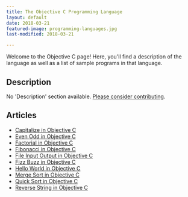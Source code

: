 ```yaml
---
title: The Objective C Programming Language
layout: default
date: 2018-03-21
featured-image: programming-languages.jpg
last-modified: 2018-03-21

---
```


Welcome to the Objective C page! Here, you'll find a description of the language as well as a list of sample programs in that language.

## Description

No 'Description' section available. [Please consider contributing](https://github.com/TheRenegadeCoder/sample-programs-website).

## Articles

- [Capitalize in Objective C](https://sampleprograms.io/projects/capitalize/objective-c)
- [Even Odd in Objective C](https://sampleprograms.io/projects/even-odd/objective-c)
- [Factorial in Objective C](https://sampleprograms.io/projects/factorial/objective-c)
- [Fibonacci in Objective C](https://sampleprograms.io/projects/fibonacci/objective-c)
- [File Input Output in Objective C](https://sampleprograms.io/projects/file-input-output/objective-c)
- [Fizz Buzz in Objective C](https://sampleprograms.io/projects/fizz-buzz/objective-c)
- [Hello World in Objective C](https://sampleprograms.io/projects/hello-world/objective-c)
- [Merge Sort in Objective C](https://sampleprograms.io/projects/merge-sort/objective-c)
- [Quick Sort in Objective C](https://sampleprograms.io/projects/quick-sort/objective-c)
- [Reverse String in Objective C](https://sampleprograms.io/projects/reverse-string/objective-c)